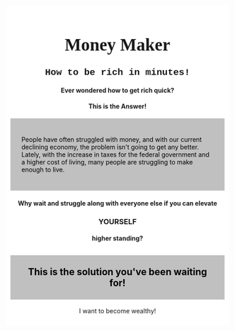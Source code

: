 <div id="Page1" class="page" style="">
  <div style="background-color:white; padding:10px;">
    <h1 style="font-family:verdana; text-align:center; font-size:280%;">Money Maker</h1>
    <h2 style="font-family:courier; text-align:center;">How to be rich in minutes!</h2>
    <h4 style="text-align:center;" >Ever wondered how to get rich quick?</h4>
    <h4 style="text-align:center;" >This is the Answer! </h4>
      <div style="background-color:silver;color:black;padding:25px;">
        <p>People have often struggled with money, and with our current     declining economy, the problem isn't going to get any better. Lately, with the increase in taxes for the federal government and a higher cost of living, many people are struggling to make enough to live. </p>
      </div>
    <h4 style="text-align:center;">Why wait and struggle along with everyone else if you can elevate</h4>
    <h3 style="text-align:center;">YOURSELF</h3>
    <h4 style="text-align:center;">higher standing?</h4>
    <h2 style="text-align:center; background-color:silver;color:black;padding:25px;">This is the solution you've been waiting for! </h2>
  <p style="text-align: center;">I want to become  <span onclick="show('Page2');">wealthy!</span>
</p>
  </div>
</div>
<div id="Page2" class="page" style="display:none">
   <div style="font-family:verdana; background-color:white; padding:15px;">
   <div style="text-align: center;">
     <h1>
     Money Maker
     </h1>
     <h3>
     How to Begin your new Life!
     </h3>
     </div>
     </div>
     <norm>
     <p>
       At MoneyMaker©, we value our fellow people. We understand that you may have some doubts on our ability to help you. 
       If you are not satisfied with us, we will gladly assist you in choosing a better financial plan, or retract the money given to you. 
     </p>
     <p>
      To prevent unlawful use of information, all information entered will not be disseminated. Additionally, we will not release information to any third-party systems. 
     </p>
     <p>
     Hello, I am Flora, also known as Bot A-7713. I was assigned to you at 
     </p>
     <p id="date"></p>
     <p>
     I am here to help you with your new financial profile. 
     </p>
     <p>
     Please click on "I agree with the terms" if you agree with the above terms and would like to continue.
     </p>
     </norm>
     <p style="text-align: center; background-color:silver;color:black;padding:25px;"><span onclick="show('Page3');">I agree with the terms</span>
</p>
     <script>
document.getElementById("date").innerHTML = Date();
</script>
   </div>
<div id="Page3" class="page" style="display:none">
    <div style="background-color:white; padding:10px;">
    <h1 style="font-family:verdana; text-align:center; ">Money Maker</h1>
    <p>
    Thanks for choosing Money Maker! We are here to be your one-way ticket to a luxurious life, and the easy road to relaxation. You will be able to attend opulent, five-star parties, and get immersed with life around the big names. Who knew there was an easy route for life?
    </p>
    <p>
     Once again, Thank you for choosing Money Maker! As your assistant, I am here to help you through the process of raising money. To receive the money, please fill out the form on the next page. None of the information will be disseminated, as stated by our terms of agreement. 
     </p>  
     <p>
     Bot Flora
     </p>
 
<span style="text-align:center" onclick="show('Page4');">Form</span>

 </div>
</div>
<div id="Page4" class="page" style="display:none">
    <p>
    Please proceed to fill out this information:
    </p>
    
    <span onclick="show('Page5');">DEFAULT MOVING ON BUTTON</span>
</div>


<div id="Page5" class="page" style="display:none">
 <div style="background-color:white; padding:10px;">
 <h1 style="font-family:verdana; text-align:center; font-size:280%;">Money Maker</h1>
   <p>
   Thank you for filling out the form. 
   The default amount of money selected is: (250,000.00) in (US Dollars).
   Please refrain from changing this amount until processing and checkout. 
   </p>
   <p>
   Due to inflation and other economic effects, we are not able to supply you with any immediate order of over (999,999.99) in US Dollars. Those orders will not be processed, and will not be delivered. 
   </p>
   <p>
   Instead, you may place multiple orders, each at least one week (7 days) apart, and build your fortune from there. 
   </p>
   <p>
     Bot Flora
   </p>

<div id="Page6" class="page" style="display:none">
    Content of page 6
</div>



